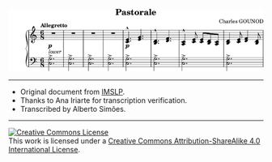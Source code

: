 
![Incipit](incipit.png)

------

   * Original document from [IMSLP](http://imslp.org/wiki/Pastorale_%28Gounod,_Charles%29).
   * Thanks to Ana Iriarte for transcription verification.
   * Transcribed by Alberto Simões.
 
--------

<a rel="license" href="http://creativecommons.org/licenses/by-sa/4.0/"><img alt="Creative Commons License" style="border-width:0" src="https://i.creativecommons.org/l/by-sa/4.0/88x31.png" /></a><br />This work is licensed under a <a rel="license" href="http://creativecommons.org/licenses/by-sa/4.0/">Creative Commons Attribution-ShareAlike 4.0 International License</a>.

